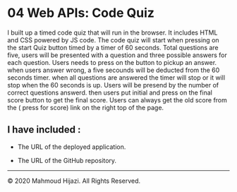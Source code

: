 # 04 Web APIs: Code Quiz

I built up a timed code quiz that will run in the browser. It includes  HTML and CSS powered by JS code. The code quiz will start when pressing on the start Quiz button timed by a timer of 60 seconds. Total questions are five, users will be presented with a question and three possible answers for each question. Users needs to press on the button to pickup an answer. when users answer wrong, a five secounds will be deducted from the 60 seconds timer. when all questions are answered the timer will stop or it will stop when the 60 seconds is up. Users will be presend by the number of correct questions answerd. then users put initial and press on the final score button to get the final score. Users can always get the old score from the ( press for score) link on the right top of the page.


## I have included  :

* The URL of the deployed application.

* The URL of the GitHub repository. 

- - -
© 2020 Mahmoud Hijazi. All Rights Reserved.
